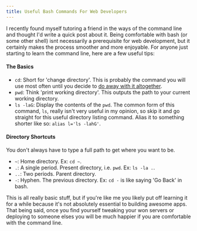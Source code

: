 ```yaml
---
title: Useful Bash Commands For Web Developers
---
```


I recently found myself tutoring a friend in the ways of the command line and thought I'd write a quick post about it. Being comfortable with bash (or some other shell) isnt necessarily a prerequisite for web development, but it certainly makes the process smoother and more enjoyable. For anyone just starting to learn the command line, here are a few useful tips:

#### The Basics

- `cd`: Short for 'change directory'. This is probably the command you will use most often until you decide to [do away with it altogether][autocd].
- `pwd`: Think 'print working directory'. This outputs the path to your current working directory.
- `ls -laG`: Display the contents of the `pwd`. The common form of this command, `ls`, really isn't very useful in my opinion, so skip it and go straight for this useful directory listing command. Alias it to something shorter like so: `alias l='ls -lahG'`.

[autocd]: http://stackoverflow.com/questions/890086/bash-blank-alias-to-cd

#### Directory Shortcuts

You don't always have to type a full path to get where you want to be.

- `~`: Home directory. Ex: `cd ~`.
- `.`: A single period. Present directory, i.e. `pwd`. Ex: `ls -la .`.
- `..`: Two periods. Parent directory.
- `-`: Hyphen. The previous directory. Ex: `cd -` is like saying 'Go Back' in bash.

This is all really basic stuff, but if you're like me you likely put off learning it for a while because it's not absolutely essential to building awesome apps. That being said, once you find yourself tweaking your won servers or deploying to someone elses you will be much happier if you are comfortable with the command line.

